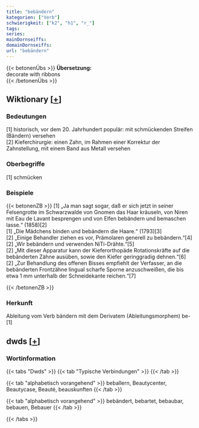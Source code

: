 ```yaml
---
title: "bebändern"
kategorien: ["Verb"]
schwierigkeit: ["k2", "h1", "r_"]
tags:
series:
mainDornseiffs:
domainDornseiffs:
url: "bebändern"
---
```


{{< betonenÜbs >}}
**Übersetzung:**  
decorate  with ribbons  
{{< /betonenÜbs >}}

## Wiktionary [[+](https://de.wiktionary.org/wiki/bebändern)]

### Bedeutungen
[1] historisch, vor dem 20. Jahrhundert populär: mit schmückenden Streifen (Bändern) versehen  
[2] Kieferchirurgie: einen Zahn, im Rahmen einer Korrektur der Zahnstellung, mit einem Band aus Metall versehen  

### Oberbegriffe
[1] schmücken  

### Beispiele
{{< betonenZB >}}
[1] „Ja man sagt sogar, daß er sich jetzt in seiner Felsengrotte im Schwarzwalde von Gnomen das Haar kräuseln, von Niren mit Eau de Lavant besprengen und von Elfen bebändern und bemaschen lasse.“ (1858)[2]  
[1] „Die Mädchens binden und bebändern die Haare.“ (1793)[3]  
[2] „Einige Behandler ziehen es vor, Prämolaren generell zu bebändern.“[4]  
[2] „Wir bebändern und verwenden NiTi-Drähte.“[5]  
[2] „Mit dieser Apparatur kann der Kieferorthopäde Rotationskräfte auf die bebänderten Zähne ausüben, sowie den Kiefer geringgradig dehnen.“[6]  
[2] „Zur Behandlung des offenen Bisses empfiehlt der Verfasser, an die bebänderten Frontzähne lingual scharfe Sporne anzuschweißen, die bis etwa 1 mm unterhalb der Schneidekante reichen.“[7]  

{{< /betonenZB >}}
### Herkunft
Ableitung vom Verb bändern mit dem Derivatem (Ableitungsmorphem) be-[1]  



## dwds [[+](https://www.dwds.de/wb/bebändern)]

### Wortinformation
{{< tabs "Dwds" >}}
{{< tab "Typische Verbindungen" >}}
{{< /tab >}}

{{< tab "alphabetisch vorangehend" >}}
beballern, Beautycenter, Beautycase, Beauté, beauskunften
{{< /tab >}}

{{< tab "alphabetisch vorangehend" >}}
bebändert, bebartet, bebaubar, bebauen, Bebauer
{{< /tab >}}

{{< /tabs >}}

